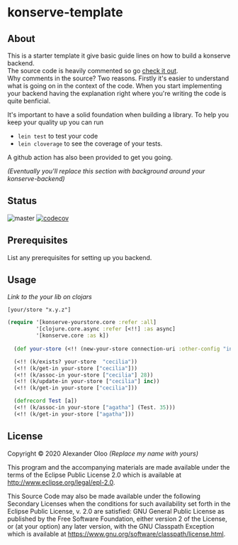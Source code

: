 # konserve-template

## About 
This is a starter template it give basic guide lines on how to build a konserve backend.   
The source code is heavily commented so go [check it out](./src/konserve_template/core.clj).   
Why comments in the source? Two reasons. Firstly it's easier to understand what is going on in the context of the code. 
When you start implementing your backend having the explanation right where you're writing the code is quite benficial.

It's important to have a solid foundation when building a library. To help you keep your quality up you can run
- `lein test` to test your code
- `lein cloverage` to see the coverage of your tests. 

A github action has also been provided to get you going.

_(Eventually you'll replace this section with background around your konserve-backend)_


## Status

![master](https://github.com/alekcz/konserve-template/workflows/master/badge.svg) [![codecov](https://codecov.io/gh/alekcz/konserve-template/branch/master/graph/badge.svg)](https://codecov.io/gh/alekcz/konserve-template) 

## Prerequisites

List any prerequisites for setting up you backend. 

## Usage

_Link to the your lib on clojars_

`[your/store "x.y.z"]`

```clojure
(require '[konserve-yourstore.core :refer :all]
         '[clojure.core.async :refer [<!!] :as async]
         '[konserve.core :as k])
  
  (def your-store (<!! (new-your-store connection-uri :other-config "info" :and-more :yay)))

  (<!! (k/exists? your-store  "cecilia"))
  (<!! (k/get-in your-store ["cecilia"]))
  (<!! (k/assoc-in your-store ["cecilia"] 28))
  (<!! (k/update-in your-store ["cecilia"] inc))
  (<!! (k/get-in your-store ["cecilia"]))

  (defrecord Test [a])
  (<!! (k/assoc-in your-store ["agatha"] (Test. 35)))
  (<!! (k/get-in your-store ["agatha"]))
```

## License

Copyright © 2020 Alexander Oloo _(Replace my name with yours)_

This program and the accompanying materials are made available under the
terms of the Eclipse Public License 2.0 which is available at
http://www.eclipse.org/legal/epl-2.0.

This Source Code may also be made available under the following Secondary
Licenses when the conditions for such availability set forth in the Eclipse
Public License, v. 2.0 are satisfied: GNU General Public License as published by
the Free Software Foundation, either version 2 of the License, or (at your
option) any later version, with the GNU Classpath Exception which is available
at https://www.gnu.org/software/classpath/license.html.
